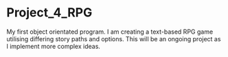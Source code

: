 # Project_4_RPG
My first object orientated program. I am creating a text-based RPG game utilising differing story paths and options.
This will be an ongoing project as I implement more complex ideas.
